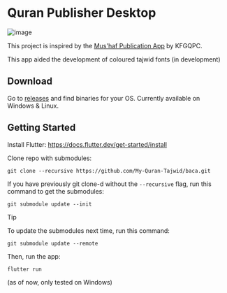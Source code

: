 # Quran Publisher Desktop

![image](https://github.com/user-attachments/assets/a2510dfa-4913-4f1d-af32-b4aa8c8d71e6)

This project is inspired by the [Mus'haf Publication App](https://nashr.qurancomplex.gov.sa/) by KFGQPC.

This app aided the development of coloured tajwid fonts (in development)

## Download

Go to [releases](https://github.com/My-Quran-Tajwid/quran_publisher_desktop/releases) and find binaries for your OS. Currently available on Windows & Linux.

## Getting Started

Install Flutter: https://docs.flutter.dev/get-started/install

Clone repo with submodules:

```shell
git clone --recursive https://github.com/My-Quran-Tajwid/baca.git 
```

If you have previously git clone-d without the `--recursive` flag, run this command to get the submodules:

```shell
git submodule update --init
```

> [!TIP]
> To update the submodules next time, run this command:
> ```shell
> git submodule update --remote
> ```

Then, run the app: 

```shell
flutter run
```

(as of now, only tested on Windows)

